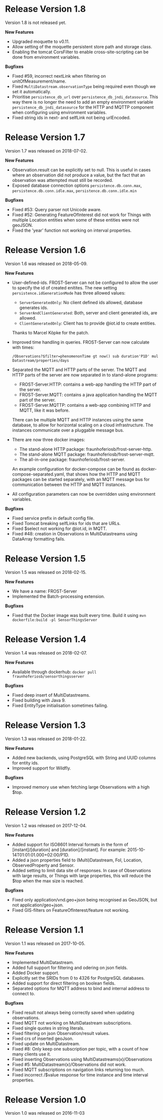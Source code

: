 
# Release Version 1.8
Version 1.8 is not released yet.

**New Features**
* Upgraded moquette to v0.11.
* Allow setting of the moquette persistent store path and storage class.
* Enabling the tomcat CorsFilter to enable cross-site-scripting can be done from environment variables.

**Bugfixes**
* Fixed #59, incorrect nextLink when filtering on unitOfMeasurement/name.
* Fixed `MultiDatastream.observationType` being required even though we set it automatically.
* Prioritise `persistence_db_url` over `persistence_db_jndi_datasource`. This way there is no longer the need to add an empty environment variable `persistence_db_jndi_datasource` for the HTTP and MQTTP component when configuring using environment variables.
* Fixed string ids in next- and selfLink not being urlEncoded.


# Release Version 1.7
Version 1.7 was released on 2018-07-02.

**New Features**
* Observation.result can be explicitly set to null. This is useful in cases where
  an observation did not produce a value, but the fact that an observation was attempted
  must still be recorded.
* Exposed database connection options `persistence.db.conn.max`, `persistence.db.conn.idle.max`, `persistence.db.conn.idle.min`

**Bugfixes**
* Fixed #53: Query parser not Unicode aware.
* Fixed #52: Generating FeatureOfInterest did not work for Things with multiple Location entities when some of these entities were not geoJSON.
* Fixed the 'year' function not working on interval properties.


# Release Version 1.6
Version 1.6 was released on 2018-05-09.

**New Features**
* User-defined-ids. FROST-Server can not be configured to allow the user to specify the id of created enitites.
  The new setting `persistence.idGenerationMode` has three allowed values:
  * `ServerGeneratedOnly`: No client defined ids allowed, database generates ids.
  * `ServerAndClientGenerated`: Both, server and client generated ids, are allowed.
  * `ClientGeneratedOnly`: Client has to provide @iot.id to create entities.

  Thanks to Marcel Köpke for the patch.
* Improved time handling in queries. FROST-Server can now calculate with times:

    ```/Observations?$filter=phenomenonTime gt now() sub duration'P1D' mul Datastream/properties/days```

* Separated the MQTT and HTTP parts of the server.
  The MQTT and HTTP parts of the server are now separated in to stand-alone programs:
  * FROST-Server.HTTP: contains a web-app handling the HTTP part of the server.
  * FROST-Server.MQTT: contains a java application handling the MQTT part of the server.
  * FROST-Server.MQTTP: contains a web-app combining HTTP and MQTT, like it was before.

  There can be multiple MQTT and HTTP instances using the same database, to allow for horizontal
  scaling on a cloud infrastructure. The instances communicate over a pluggable message bus.
* There are now three docker images:
  * The stand-alone HTTP package: fraunhoferiosb/frost-server-http.
  * The stand-alone MQTT package: fraunhoferiosb/frost-server-mqtt.
  * The all-in-one package: fraunhoferiosb/frost-server.

  An example configuration for docker-compose can be found as docker-compose-separated.yaml,
  that shows how the HTTP and MQTT packages can be started separately, with an MQTT message bus
  for communication between the HTTP and MQTT instances.
* All configuration parameters can now be overridden using environment variables.

**Bugfixes**
* Fixed service prefix in default config file.
* Fixed Tomcat breaking selfLinks for ids that are URLs.
* Fixed $select not working for @iot.id, in MQTT.
* Fixed #48: creation in Observations in MultiDatastreams using DataArray formatting fails.


# Release Version 1.5
Version 1.5 was released on 2018-02-15.

**New Features**
* We have a name: FROST-Server
* Implemented the Batch-processing extension.

**Bugfixes**
* Fixed that the Docker image was built every time. Build it using `mvn dockerfile:build -pl SensorThingsServer`


# Release Version 1.4
Version 1.4 was released on 2018-02-07.

**New Features**
* Available through dockerhub: `docker pull fraunhoferiosb/sensorthingsserver`

**Bugfixes**
* Fixed deep insert of MultiDatastreams.
* Fixed building with Java 9.
* Fixed EntityType initialisation sometimes failing.


# Release Version 1.3
Version 1.3 was released on 2018-01-22.

**New Features**
* Added new backends, using PostgreSQL with String and UUID columns for entity ids.
* Improved support for Wildfly.

**Bugfixes**
* Improved memory use when fetching large Observations with a high $top.


# Release Version 1.2
Version 1.2 was released on 2017-12-04.

**New Features**
* Added support for ISO8601 Interval formats in the form of [instant]/[duration] and [duration]/[instant]. For example: 2015-10-14T01:01:01.000+02:00/P1D.
* Added a json properties field to (Multi)Datastream, FoI, Location, ObservedProperty and Sensor.
* Added setting to limit data site of responses. In case of Observations with large results, or Things with large properties, this will reduce the $top when the max size is reached.

**Bugfixes**
* Fixed only application/vnd.geo+json being recognised as GeoJSON, but not application/geo+json.
* Fixed GIS-filters on FeatureOfInterest/feature not working.


# Release Version 1.1
Version 1.1 was released on 2017-10-05.

**New Features**
* Implemented MultiDatastream.
* Added full support for filtering and odering on json fields.
* Added Docker support.
* Explicitly set the SRIDs from 0 to 4326 for PostgreSQL databases.
* Added support for direct filtering on boolean fields.
* Separated options for MQTT address to bind and internal address to connect to.

**Bugfixes**
* Fixed result not always being correctly saved when updating observations.
* Fixed MQTT not working on MultiDatastream subscriptions.
* Fixed single quotes in string literals.
* Fixed filtering on json Observation/result values.
* Fixed crs of inserted geoJson.
* Fixed update on MultiDatastream.
* Fixed #8: Only keep one subscription per topic, with a count of how many clients use it.
* Fixed inserting Observations using MultiDatastreams(x)/Observations
* Fixed #5: MultiDatastream(x)/Observations did not work.
* Fixed MQTT subscriptions on navigation links returning too much.
* Fixed incorrect /$value response for time instance and time interval properties.



# Release Version 1.0
Version 1.0 was released on 2016-11-03

